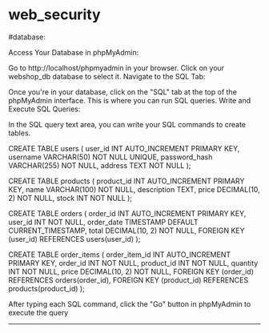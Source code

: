# web_security

#database:

Access Your Database in phpMyAdmin:

Go to http://localhost/phpmyadmin in your browser.
Click on your webshop_db database to select it.
Navigate to the SQL Tab:

Once you're in your database, click on the "SQL" tab at the top of the phpMyAdmin interface. This is where you can run SQL queries.
Write and Execute SQL Queries:

In the SQL query text area, you can write your SQL commands to create tables.

CREATE TABLE users (
    user_id INT AUTO_INCREMENT PRIMARY KEY,
    username VARCHAR(50) NOT NULL UNIQUE,
    password_hash VARCHAR(255) NOT NULL,
    address TEXT NOT NULL
);

CREATE TABLE products (
    product_id INT AUTO_INCREMENT PRIMARY KEY,
    name VARCHAR(100) NOT NULL,
    description TEXT,
    price DECIMAL(10, 2) NOT NULL,
    stock INT NOT NULL
);

CREATE TABLE orders (
    order_id INT AUTO_INCREMENT PRIMARY KEY,
    user_id INT NOT NULL,
    order_date TIMESTAMP DEFAULT CURRENT_TIMESTAMP,
    total DECIMAL(10, 2) NOT NULL,
    FOREIGN KEY (user_id) REFERENCES users(user_id)
);

CREATE TABLE order_items (
    order_item_id INT AUTO_INCREMENT PRIMARY KEY,
    order_id INT NOT NULL,
    product_id INT NOT NULL,
    quantity INT NOT NULL,
    price DECIMAL(10, 2) NOT NULL,
    FOREIGN KEY (order_id) REFERENCES orders(order_id),
    FOREIGN KEY (product_id) REFERENCES products(product_id)
);


After typing each SQL command, click the "Go" button in phpMyAdmin to execute the query

----------------------